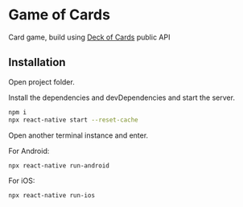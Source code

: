 # Game of Cards

Card game, build using [Deck of Cards](https://deckofcardsapi.com/) public API

## Installation

Open project folder.

Install the dependencies and devDependencies and start the server.
```sh
npm i
npx react-native start --reset-cache
```
Open another terminal instance and enter.


For Android:
```sh
npx react-native run-android
```


For iOS:
```sh
npx react-native run-ios
```
